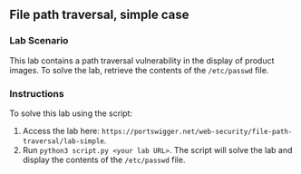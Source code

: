 ## File path traversal, simple case
### Lab Scenario
This lab contains a path traversal vulnerability in the display of product images.
To solve the lab, retrieve the contents of the `/etc/passwd` file.

### Instructions
To solve this lab using the script:
1. Access the lab here: `https://portswigger.net/web-security/file-path-traversal/lab-simple`.
2. Run `python3 script.py <your lab URL>`. The script will solve the lab and display the contents of the `/etc/passwd` file.